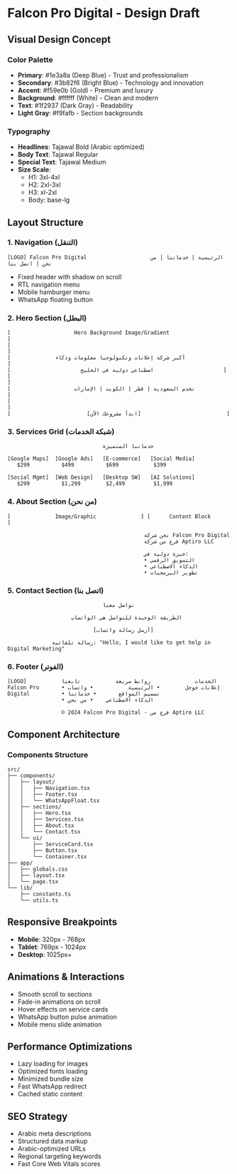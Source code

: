 # Falcon Pro Digital - Design Draft

## Visual Design Concept

### Color Palette
- **Primary**: #1e3a8a (Deep Blue) - Trust and professionalism
- **Secondary**: #3b82f6 (Bright Blue) - Technology and innovation  
- **Accent**: #f59e0b (Gold) - Premium and luxury
- **Background**: #ffffff (White) - Clean and modern
- **Text**: #1f2937 (Dark Gray) - Readability
- **Light Gray**: #f9fafb - Section backgrounds

### Typography
- **Headlines**: Tajawal Bold (Arabic optimized)
- **Body Text**: Tajawal Regular
- **Special Text**: Tajawal Medium
- **Size Scale**: 
  - H1: 3xl-4xl
  - H2: 2xl-3xl  
  - H3: xl-2xl
  - Body: base-lg

## Layout Structure

### 1. Navigation (التنقل)
```
[LOGO] Falcon Pro Digital                    الرئيسية | خدماتنا | من نحن | اتصل بنا
```
- Fixed header with shadow on scroll
- RTL navigation menu
- Mobile hamburger menu
- WhatsApp floating button

### 2. Hero Section (البطل)
```
[                    Hero Background Image/Gradient                    ]
[                                                                      ]
[              أكبر شركة إعلانات وتكنولوجيا معلومات وذكاء               ]
[                      اصطناعي دولية في الخليج                      ]
[                                                                      ]
[                    نخدم السعودية | قطر | الكويت | الإمارات            ]
[                                                                      ]
[                        [ابدأ مشروعك الآن]                           ]
```

### 3. Services Grid (شبكة الخدمات)
```
                              خدماتنا المتميزة

[Google Maps]  [Google Ads]   [E-commerce]   [Social Media]
   $299          $499          $699           $399
   
[Social Mgmt]  [Web Design]   [Desktop SW]   [AI Solutions] 
   $299          $1,299        $2,499         $1,999
```

### 4. About Section (من نحن)
```
[              Image/Graphic              ] [      Content Block      ]
                                          
                                           نحن شركة Falcon Pro Digital
                                           فرع من شركة Aptiro LLC
                                           
                                           خبرة دولية في:
                                           • التسويق الرقمي
                                           • الذكاء الاصطناعي  
                                           • تطوير البرمجيات
```

### 5. Contact Section (اتصل بنا)
```
                              تواصل معنا
                              
                    الطريقة الوحيدة للتواصل هي الواتساب
                    
                           [أرسل رسالة واتساب]
                           
              رسالة تلقائية: "Hello, I would like to get help in Digital Marketing"
```

### 6. Footer (الفوتر)
```
[LOGO]           الخدمات              روابط سريعة           تابعنا
Falcon Pro       • إعلانات جوجل        • الرئيسية           • واتساب
Digital          • تصميم المواقع       • خدماتنا            
                 • الذكاء الاصطناعي    • من نحن             

                 © 2024 Falcon Pro Digital - فرع من Aptiro LLC
```

## Component Architecture

### Components Structure
```
src/
├── components/
│   ├── layout/
│   │   ├── Navigation.tsx
│   │   ├── Footer.tsx
│   │   └── WhatsAppFloat.tsx
│   ├── sections/
│   │   ├── Hero.tsx
│   │   ├── Services.tsx
│   │   ├── About.tsx
│   │   └── Contact.tsx
│   └── ui/
│       ├── ServiceCard.tsx
│       ├── Button.tsx
│       └── Container.tsx
├── app/
│   ├── globals.css
│   ├── layout.tsx
│   └── page.tsx
└── lib/
    ├── constants.ts
    └── utils.ts
```

## Responsive Breakpoints
- **Mobile**: 320px - 768px
- **Tablet**: 769px - 1024px  
- **Desktop**: 1025px+

## Animations & Interactions
- Smooth scroll to sections
- Fade-in animations on scroll
- Hover effects on service cards
- WhatsApp button pulse animation
- Mobile menu slide animation

## Performance Optimizations
- Lazy loading for images
- Optimized fonts loading
- Minimized bundle size
- Fast WhatsApp redirect
- Cached static content

## SEO Strategy
- Arabic meta descriptions
- Structured data markup
- Arabic-optimized URLs
- Regional targeting keywords
- Fast Core Web Vitals scores



